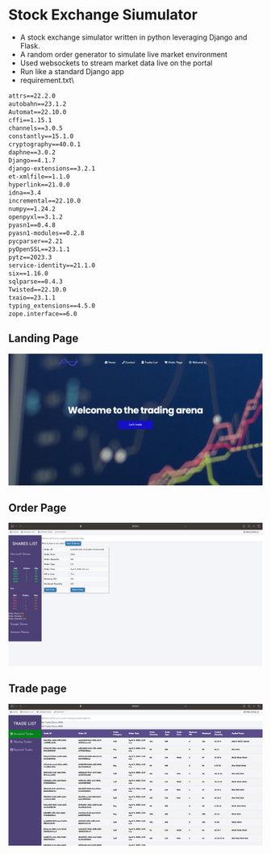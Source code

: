 # Stock Exchange Siumulator
- A stock exchange simulator written in python leveraging Django and Flask.
- A random order generator to simulate live market environment
- Used websockets to stream market data live on the portal
- Run like a standard Django app
- requirement.txt\

```asgiref==3.6.0
attrs==22.2.0
autobahn==23.1.2
Automat==22.10.0
cffi==1.15.1
channels==3.0.5
constantly==15.1.0
cryptography==40.0.1
daphne==3.0.2
Django==4.1.7
django-extensions==3.2.1
et-xmlfile==1.1.0
hyperlink==21.0.0
idna==3.4
incremental==22.10.0
numpy==1.24.2
openpyxl==3.1.2
pyasn1==0.4.8
pyasn1-modules==0.2.8
pycparser==2.21
pyOpenSSL==23.1.1
pytz==2023.3
service-identity==21.1.0
six==1.16.0
sqlparse==0.4.3
Twisted==22.10.0
txaio==23.1.1
typing_extensions==4.5.0
zope.interface==6.0
```
## Landing Page
![](./images/Landing_Page.png)
## Order Page
![](./images/Order_page.png)

## Trade page
![](./images/Trade_page.png)